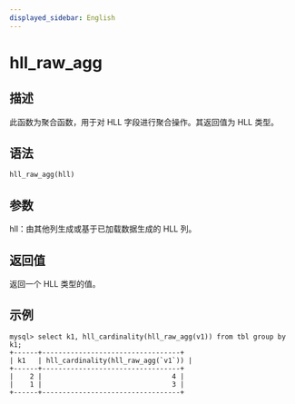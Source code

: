 ```yaml
---
displayed_sidebar: English
---
```


# hll_raw_agg

## 描述

此函数为聚合函数，用于对 HLL 字段进行聚合操作。其返回值为 HLL 类型。

## 语法

```Haskell
hll_raw_agg(hll)
```

## 参数

hll：由其他列生成或基于已加载数据生成的 HLL 列。

## 返回值

返回一个 HLL 类型的值。

## 示例

```Plain
mysql> select k1, hll_cardinality(hll_raw_agg(v1)) from tbl group by k1;
+------+----------------------------------+
| k1   | hll_cardinality(hll_raw_agg(`v1`)) |
+------+----------------------------------+
|    2 |                                4 |
|    1 |                                3 |
+------+----------------------------------+
```

